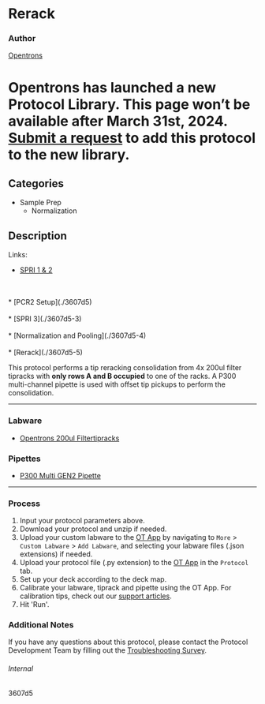 # Rerack

### Author
[Opentrons](https://opentrons.com/)


# Opentrons has launched a new Protocol Library. This page won’t be available after March 31st, 2024. [Submit a request](https://docs.google.com/forms/d/e/1FAIpQLSdYYp9QCKow4nn0KlCVsMS3HX0eJ0N9O7-erajKvcpT0lWbSg/viewform) to add this protocol to the new library.

## Categories
* Sample Prep
	* Normalization

## Description

Links:  
* [SPRI 1 & 2](./3607d5-2)
<br />
<br />
* [PCR2 Setup](./3607d5)
<br />
<br />
* [SPRI 3](./3607d5-3)
<br />
<br />
* [Normalization and Pooling](./3607d5-4)
<br />
<br />
* [Rerack](./3607d5-5)


This protocol performs a tip reracking consolidation from 4x 200ul filter tipracks with **only rows A and B occupied** to one of the racks. A P300 multi-channel pipette is used with offset tip pickups to perform the consolidation.

---

### Labware
* [Opentrons 200ul Filtertipracks](https://shop.opentrons.com/collections/opentrons-tips)

### Pipettes
* [P300 Multi GEN2 Pipette](https://opentrons.com/pipettes/)

---

### Process
1. Input your protocol parameters above.
2. Download your protocol and unzip if needed.
3. Upload your custom labware to the [OT App](https://opentrons.com/ot-app) by navigating to `More` > `Custom Labware` > `Add Labware`, and selecting your labware files (.json extensions) if needed.
4. Upload your protocol file (.py extension) to the [OT App](https://opentrons.com/ot-app) in the `Protocol` tab.
5. Set up your deck according to the deck map.
6. Calibrate your labware, tiprack and pipette using the OT App. For calibration tips, check out our [support articles](https://support.opentrons.com/en/collections/1559720-guide-for-getting-started-with-the-ot-2).
7. Hit 'Run'.

### Additional Notes
If you have any questions about this protocol, please contact the Protocol Development Team by filling out the [Troubleshooting Survey](https://protocol-troubleshooting.paperform.co/).

###### Internal
3607d5
